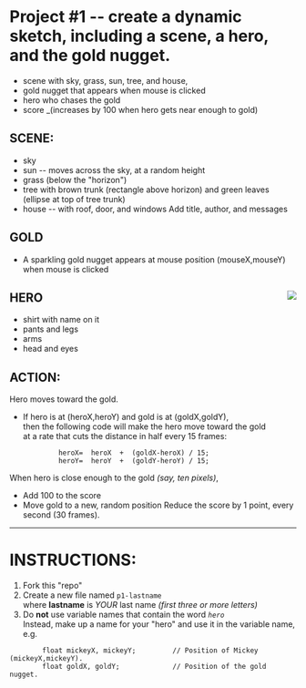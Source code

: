 # Project #1 -- create a dynamic sketch, including a scene, a hero, and the gold nugget.
+ scene with sky, grass, sun, tree, and house,  
+ gold nugget that appears when mouse is clicked
+ hero who chases the gold
+ score _(increases by 100 when hero gets near enough to gold)


## SCENE:
+ sky
+ sun -- moves across the sky, at a random height
+ grass (below the "horizon")
+ tree with brown trunk (rectangle above horizon) and green leaves (ellipse at top of tree trunk) 
+ house -- with roof, door, and windows
Add title, author, and messages

## GOLD
+ A sparkling gold nugget appears at mouse position (mouseX,mouseY) when mouse is clicked

## HERO     <img src=hero.png align=right>
+ shirt with name on it
+ pants and legs
+ arms
+ head and eyes

## ACTION:  
Hero moves toward the gold.
+ If hero is at (heroX,heroY) and gold is at (goldX,goldY),  
then the following code will make the hero move toward the gold  
at a rate that cuts the distance in half every 15 frames:
````
            heroX=  heroX  +  (goldX-heroX) / 15;
            heroY=  heroY  +  (goldY-heroY) / 15;
````
When hero is close enough to the gold _(say, ten pixels)_,  
+ Add 100 to the score
+ Move gold to a new, random position
Reduce the score by 1 point, every second (30 frames).

----

# INSTRUCTIONS:
1. Fork this "repo"  
2. Create a new file named `p1-lastname`  
    where **lastname** is  *YOUR* last name 
    *(first three or more letters)*
3. Do **not** use variable names that contain the word *`hero`*  
Instead, make up a name for your "hero" and use it in the variable name, e.g.  
````
        float mickeyX, mickeyY;         // Position of Mickey (mickeyX,mickeyY).
        float goldX, goldY;             // Position of the gold nugget.
````


